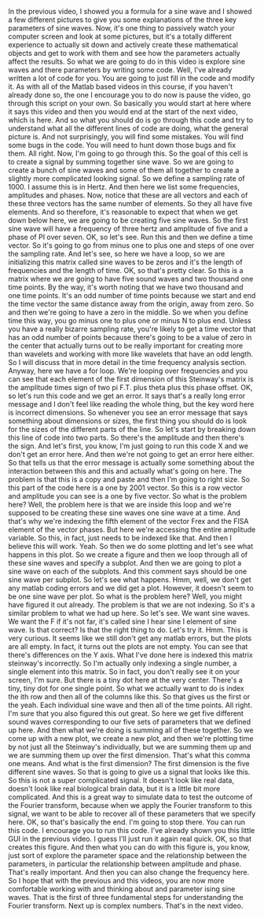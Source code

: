  In the previous video, I showed you a formula for a sine wave and I showed a few different pictures to give you some explanations of the three key parameters of sine waves. Now, it's one thing to passively watch your computer screen and look at some pictures, but it's a totally different experience to actually sit down and actively create these mathematical objects and get to work with them and see how the parameters actually affect the results. So what we are going to do in this video is explore sine waves and there parameters by writing some code. Well, I've already written a lot of code for you. You are going to just fill in the code and modify it. As with all of the Matlab based videos in this course, if you haven't already done so, the one I encourage you to do now is pause the video, go through this script on your own. So basically you would start at here where it says this video and then you would end at the start of the next video, which is here. And so what you should do is go through this code and try to understand what all the different lines of code are doing, what the general picture is. And not surprisingly, you will find some mistakes. You will find some bugs in the code. You will need to hunt down those bugs and fix them. All right. Now, I'm going to go through this. So the goal of this cell is to create a signal by summing together sine wave. So we are going to create a bunch of sine waves and some of them all together to create a slightly more complicated looking signal. So we define a sampling rate of 1000. I assume this is in Hertz. And then here we list some frequencies, amplitudes and phases. Now, notice that these are all vectors and each of these three vectors has the same number of elements. So they all have five elements. And so therefore, it's reasonable to expect that when we get down below here, we are going to be creating five sine waves. So the first sine wave will have a frequency of three hertz and amplitude of five and a phase of PI over seven. OK, so let's see. Run this and then we define a time vector. So it's going to go from minus one to plus one and steps of one over the sampling rate. And let's see, so here we have a loop, so we are initializing this matrix called sine waves to be zeros and it's the length of frequencies and the length of time. OK, so that's pretty clear. So this is a matrix where we are going to have five sound waves and two thousand one time points. By the way, it's worth noting that we have two thousand and one time points. It's an odd number of time points because we start and end the time vector the same distance away from the origin, away from zero. So and then we're going to have a zero in the middle. So we when you define time this way, you go minus one to plus one or minus N to plus end. Unless you have a really bizarre sampling rate, you're likely to get a time vector that has an odd number of points because there's going to be a value of zero in the center that actually turns out to be really important for creating more than wavelets and working with more like wavelets that have an odd length. So I will discuss that in more detail in the time frequency analysis section. Anyway, here we have a for loop. We're looping over frequencies and you can see that each element of the first dimension of this Steinway's matrix is the amplitude times sign of two pi F.T. plus theta plus this phase offset. OK, so let's run this code and we get an error. It says that's a really long error message and I don't feel like reading the whole thing, but the key word here is incorrect dimensions. So whenever you see an error message that says something about dimensions or sizes, the first thing you should do is look for the sizes of the different parts of the line. So let's start by breaking down this line of code into two parts. So there's the amplitude and then there's the sign. And let's first, you know, I'm just going to run this code X and we don't get an error here. And then we're not going to get an error here either. So that tells us that the error message is actually some something about the interaction between this and this and actually what's going on here. The problem is that this is a copy and paste and then I'm going to right size. So this part of the code here is a one by 2001 vector. So this is a row vector and amplitude you can see is a one by five vector. So what is the problem here? Well, the problem here is that we are inside this loop and we're supposed to be creating these sine waves one sine wave at a time. And that's why we're indexing the fifth element of the vector Frex and the FISA element of the vector phases. But here we're accessing the entire amplitude variable. So this, in fact, just needs to be indexed like that. And then I believe this will work. Yeah. So then we do some plotting and let's see what happens in this plot. So we create a figure and then we loop through all of these sine waves and specify a subplot. And then we are going to plot a sine wave on each of the subplots. And this comment says should be one sine wave per subplot. So let's see what happens. Hmm, well, we don't get any matlab coding errors and we did get a plot. However, it doesn't seem to be one sine wave per plot. So what is the problem here? Well, you might have figured it out already. The problem is that we are not indexing. So it's a similar problem to what we had up here. So let's see. We want sine waves. We want the F if it's not far, it's called sine I hear sine I element of sine wave. Is that correct? Is that the right thing to do. Let's try it. Hmm. This is very curious. It seems like we still don't get any matlab errors, but the plots are all empty. In fact, it turns out the plots are not empty. You can see that there's differences on the Y axis. What I've done here is indexed this matrix steinway's incorrectly. So I'm actually only indexing a single number, a single element into this matrix. So in fact, you don't really see it on your screen, I'm sure. But there is a tiny dot here at the very center. There's a tiny, tiny dot for one single point. So what we actually want to do is index the ith row and then all of the columns like this. So that gives us the first or the yeah. Each individual sine wave and then all of the time points. All right. I'm sure that you also figured this out great. So here we get five different sound waves corresponding to our five sets of parameters that we defined up here. And then what we're doing is summing all of these together. So we come up with a new plot, we create a new plot, and then we're plotting time by not just all the Steinway's individually, but we are summing them up and we are summing them up over the first dimension. That's what this comma one means. And what is the first dimension? The first dimension is the five different sine waves. So that is going to give us a signal that looks like this. So this is not a super complicated signal. It doesn't look like real data, doesn't look like real biological brain data, but it is a little bit more complicated. And this is a great way to simulate data to test the outcome of the Fourier transform, because when we apply the Fourier transform to this signal, we want to be able to recover all of these parameters that we specify here. OK, so that's basically the end. I'm going to stop there. You can run this code. I encourage you to run this code. I've already shown you this little GUI in the previous video. I guess I'll just run it again real quick. OK, so that creates this figure. And then what you can do with this figure is, you know, just sort of explore the parameter space and the relationship between the parameters, in particular the relationship between amplitude and phase. That's really important. And then you can also change the frequency here. So I hope that with the previous and this videos, you are now more comfortable working with and thinking about and parameter ising sine waves. That is the first of three fundamental steps for understanding the Fourier transform. Next up is complex numbers. That's in the next video.